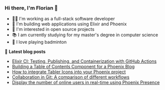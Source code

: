 ### Hi there, I'm Florian 👋

- 👨‍💻 I'm working as a full-stack software developer
- 🔮 I'm building web applications using Elixir and Phoenix
- 🔭 I'm interested in open source projects
- 📚 I am currently studying for my master's degree in computer science
- 🏸 I love playing badminton

📕 **Latest blog posts**
<!-- BLOG-POST-LIST:START -->
- [Elixir CI: Testing, Publishing, and Containerization with GitHub Actions](https://farens.me/blog/elixir-ci-testing-publishing-and-containerization-with-github-actions)
- [Building a Table of Contents Component for a Phoenix Blog](https://farens.me/blog/building-a-table-of-contents-component-for-a-phoenix-blog)
- [How to integrate Tabler Icons into your Phoenix project](https://farens.me/blog/how-to-integrate-tabler-icons-into-your-phoenix-project)
- [Collaboration in Git: A comparison of different workflows](https://farens.me/blog/collaboration-in-git-a-comparison-of-different-workflows)
- [Display the number of online users in real-time using Phoenix Presence](https://farens.me/blog/real-time-user-count-with-phoenix-presence)
<!-- BLOG-POST-LIST:END -->

<!--
**Flo0807/Flo0807** is a ✨ _special_ ✨ repository because its `README.md` (this file) appears on your GitHub profile.

Here are some ideas to get you started:

- 🔭 I’m currently working on ...
- 🌱 I’m currently learning ...
- 👯 I’m looking to collaborate on ...
- 🤔 I’m looking for help with ...
- 💬 Ask me about ...
- 📫 How to reach me: ...
- 😄 Pronouns: ...
- ⚡ Fun fact: ...
-->
